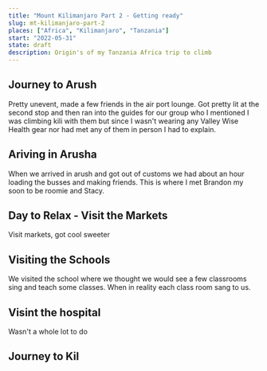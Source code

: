 ```yaml
---
title: "Mount Kilimanjaro Part 2 - Getting ready"
slug: mt-kilimanjaro-part-2
places: ["Africa", "Kilimanjaro", "Tanzania"]
start: "2022-05-31"
state: draft
description: Origin's of my Tanzania Africa trip to climb
---
```


## Journey to Arush

Pretty unevent, made a few friends in the air port lounge. Got pretty lit at the 
second stop and then ran into the guides for our group who I mentioned I was
climbing kili with them but since I wasn't wearing any Valley Wise Health gear
nor had met any of them in person I had to explain.

## Ariving in Arusha

When we arrived in arush and got out of customs we had about an hour loading 
the busses and making friends. This is where I met Brandon my soon to be roomie
and Stacy.

## Day to Relax - Visit the Markets

Visit markets, got cool sweeter

## Visiting the Schools

We visited the school where we thought we would see a few classrooms sing and teach
some classes. When in reality each class room sang to us.

## Visint the hospital

Wasn't a whole lot to do

## Journey to Kil
